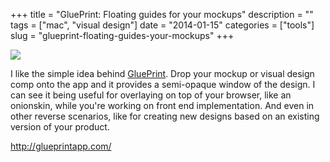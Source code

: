 +++
title = "GluePrint: Floating guides for your mockups"
description = ""
tags = ["mac", "visual design"]
date = "2014-01-15"
categories = ["tools"]
slug = "glueprint-floating-guides-your-mockups"
+++


<div class="tool-screenshot mb1"><a href="http://glueprintapp.com/"><img id="bluga-thumbnail-2868" class="bluga-thumbnail custom" src="//media.konigi.com/bluga/
wt52d6eccfad97f_custom.jpg"/></a></div><p>I like the simple idea behind <a href="http://glueprintapp.com/">GluePrint</a>. Drop your mockup or visual design comp onto the app and it provides a semi-opaque window of the design. I can see it being useful for overlaying on top of your browser, like an onionskin, while you're working on front end implementation. And even in other reverse scenarios, like for creating new designs based on an existing version of your product.</p>

  
<p><a href="http://glueprintapp.com/">http://glueprintapp.com/</a></p>
      
